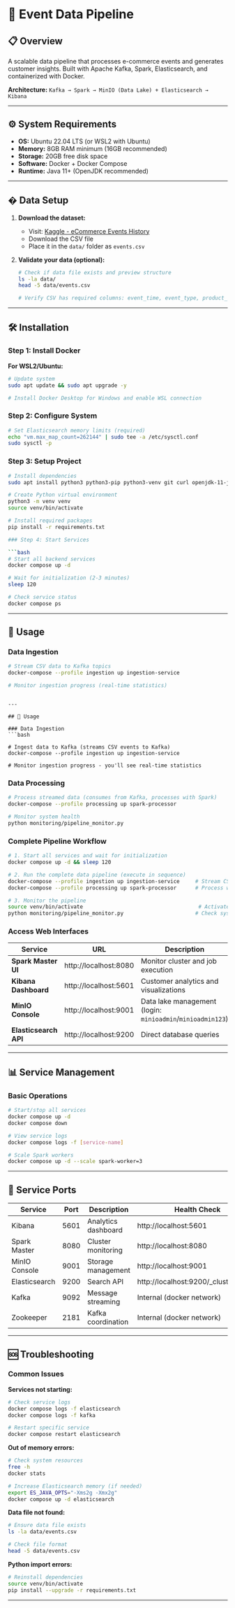 # 🚀 Event Data Pipeline

## 📋 Overview

A scalable data pipeline that processes e-commerce events and generates customer insights. Built with Apache Kafka, Spark, Elasticsearch, and containerized with Docker.

**Architecture:** `Kafka → Spark → MinIO (Data Lake) + Elasticsearch → Kibana`

---

## ⚙️ System Requirements

- **OS:** Ubuntu 22.04 LTS (or WSL2 with Ubuntu)
- **Memory:** 8GB RAM minimum (16GB recommended)
- **Storage:** 20GB free disk space
- **Software:** Docker + Docker Compose
- **Runtime:** Java 11+ (OpenJDK recommended)

---

## � Data Setup

1. **Download the dataset:**
   - Visit: [Kaggle - eCommerce Events History](https://www.kaggle.com/datasets/mkechinov/ecommerce-events-history-in-electronics-store)
   - Download the CSV file
   - Place it in the `data/` folder as `events.csv`

2. **Validate your data (optional):**
   ```bash
   # Check if data file exists and preview structure
   ls -la data/
   head -5 data/events.csv
   
   # Verify CSV has required columns: event_time, event_type, product_id, price, user_id
   ```

---

## 🛠️ Installation

### Step 1: Install Docker

**For WSL2/Ubuntu:**
```bash
# Update system
sudo apt update && sudo apt upgrade -y

# Install Docker Desktop for Windows and enable WSL connection
```

### Step 2: Configure System

```bash
# Set Elasticsearch memory limits (required)
echo "vm.max_map_count=262144" | sudo tee -a /etc/sysctl.conf
sudo sysctl -p
```

### Step 3: Setup Project

```bash
# Install dependencies
sudo apt install python3 python3-pip python3-venv git curl openjdk-11-jdk -y

# Create Python virtual environment
python3 -m venv venv
source venv/bin/activate

# Install required packages
pip install -r requirements.txt
```

```bash
### Step 4: Start Services

```bash
# Start all backend services
docker compose up -d

# Wait for initialization (2-3 minutes)
sleep 120

# Check service status
docker compose ps
```

---

## 🎯 Usage

### Data Ingestion
```bash
# Stream CSV data to Kafka topics
docker-compose --profile ingestion up ingestion-service

# Monitor ingestion progress (real-time statistics)
```
```

---

## 🎯 Usage

### Data Ingestion
```bash

# Ingest data to Kafka (streams CSV events to Kafka)
docker-compose --profile ingestion up ingestion-service

# Monitor ingestion progress - you'll see real-time statistics
```

### Data Processing
```bash
# Process streamed data (consumes from Kafka, processes with Spark)
docker-compose --profile processing up spark-processor

# Monitor system health
python monitoring/pipeline_monitor.py
```

### Complete Pipeline Workflow
```bash
# 1. Start all services and wait for initialization
docker compose up -d && sleep 120

# 2. Run the complete data pipeline (execute in sequence)
docker-compose --profile ingestion up ingestion-service     # Stream CSV to Kafka
docker-compose --profile processing up spark-processor      # Process with Spark → MinIO + Elasticsearch

# 3. Monitor the pipeline
source venv/bin/activate                                     # Activate virtual environment
python monitoring/pipeline_monitor.py                       # Check system health and metrics
```

### Access Web Interfaces

| Service | URL | Description |
|---------|-----|-------------|
| **Spark Master UI** | http://localhost:8080 | Monitor cluster and job execution |
| **Kibana Dashboard** | http://localhost:5601 | Customer analytics and visualizations |
| **MinIO Console** | http://localhost:9001 | Data lake management (login: `minioadmin`/`minioadmin123`) |
| **Elasticsearch API** | http://localhost:9200 | Direct database queries |

---

## 📊 Service Management

### Basic Operations
```bash
# Start/stop all services
docker compose up -d
docker compose down

# View service logs
docker compose logs -f [service-name]

# Scale Spark workers
docker compose up -d --scale spark-worker=3
```

---

## 🔧 Service Ports

| Service | Port | Description | Health Check |
|---------|------|-------------|--------------|
| Kibana | 5601 | Analytics dashboard | http://localhost:5601 |
| Spark Master | 8080 | Cluster monitoring | http://localhost:8080 |
| MinIO Console | 9001 | Storage management | http://localhost:9001 |
| Elasticsearch | 9200 | Search API | http://localhost:9200/_cluster/health |
| Kafka | 9092 | Message streaming | Internal (docker network) |
| Zookeeper | 2181 | Kafka coordination | Internal (docker network) |

---

## 🆘 Troubleshooting

### Common Issues

**Services not starting:**
```bash
# Check service logs
docker compose logs -f elasticsearch
docker compose logs -f kafka

# Restart specific service
docker compose restart elasticsearch
```

**Out of memory errors:**
```bash
# Check system resources
free -h
docker stats

# Increase Elasticsearch memory (if needed)
export ES_JAVA_OPTS="-Xms2g -Xmx2g"
docker compose up -d elasticsearch
```

**Data file not found:**
```bash
# Ensure data file exists
ls -la data/events.csv

# Check file format
head -5 data/events.csv
```

**Python import errors:**
```bash
# Reinstall dependencies
source venv/bin/activate
pip install --upgrade -r requirements.txt
```

---
